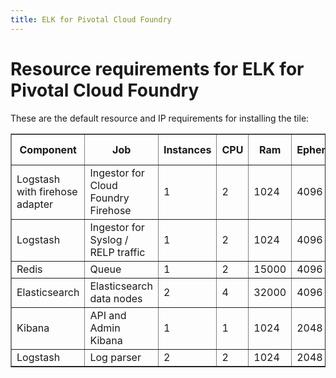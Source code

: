 ```yaml
---
title: ELK for Pivotal Cloud Foundry
---
```


# Resource requirements for ELK for Pivotal Cloud Foundry
These are the default resource and IP requirements for installing the tile:
<table border="1" class="nice">
	<tr>
		<th>Component</th>
		<th>Job</th>
		<th>Instances</th>
		<th>CPU</th>
		<th>Ram</th>
		<th>Ephemeral</th>
		<th>Persistent</th>
		<th>Static IP</th>
		<th>Dynamic IP</th>
	</tr>
	<tr>
 		<td>Logstash with firehose adapter</td>
	 	<td>Ingestor for Cloud Foundry Firehose</td>
	 	<td>1</td>
	 	<td>2</td>
	 	<td>1024</td>
	 	<td>4096</td>
	 	<td>0</td>
	 	<td>1</td>
	 	<td>0</td>
 	</tr>
 	<tr>
 		<td>Logstash</td>
	 	<td>Ingestor for Syslog / RELP traffic</td>
	 	<td>1</td>
	 	<td>2</td>
	 	<td>1024</td>
	 	<td>4096</td>
	 	<td>0</td>
	 	<td>1</td>
	 	<td>0</td>
 	</tr>
 	<tr>
 		<td>Redis</td>
 		<td>Queue</td>
 		<td>1</td>
 		<td>2</td>
 		<td>15000</td>
 		<td>4096</td>
 		<td>30000</td>
 		<td>0</td>
 		<td>1</td>
 	</tr>
 	<tr>
 		<td>Elasticsearch</td>
 		<td>Elasticsearch data nodes</td>
 		<td>2</td>
 		<td>4</td>
 		<td>32000</td>
 		<td>4096</td>
 		<td>50000</td>
 		<td>0</td>
 		<td></td>
 	</tr>
	<tr>
		<td>Kibana</td>
		<td>API and Admin Kibana</td>
		<td>1</td>
		<td>1</td>
		<td>1024</td>
		<td>2048</td>
		<td>0</td>
		<td>1</td>
		<td>0</td>
	</tr>
	<tr>
		<td>Logstash</td>
		<td>Log parser</td>
		<td>2</td>
		<td>2</td>
		<td>1024</td>
		<td>2048</td>
		<td>0</td>
		<td>0</td>
		<td>1</td>
	</tr>

</table>
